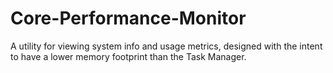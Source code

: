# Core-Performance-Monitor
A utility for viewing system info and usage metrics, designed with the intent to have a lower memory footprint than the Task Manager. 
